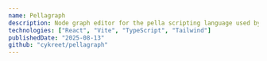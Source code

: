 ```yaml
---
name: Pellagraph
description: Node graph editor for the pella scripting language used by Atlas.
technologies: ["React", "Vite", "TypeScript", "Tailwind"]
publishedDate: "2025-08-13"
github: "cykreet/pellagraph"
---
```

